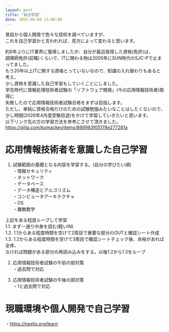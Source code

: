 ```yaml
---
layout: post
title: "自己学習"
date: 2025-08-09 13:00:00
---
```


普段から個人開発で色々な技術を調べていますが、  
これを自己学習かと言われれば、見方によって変わると思います。

約6年ぶりにIT業界に復帰しましたが、自分が最近取得した資格(免許)は、  
調理師免許(前職)くらいで、ITに関わる物は2005年にSUN時代のSJC-Pで止まってました。  
もう20年以上ITに関する資格とっていないなので、知識の入れ替わりもあると考え、  
少し資格を意識した自己学習もしていくことにしました。  
学生時代に情報処理技術者試験の「ソフトウェア開発」(今の応用情報技術者)取得に  
失敗したので応用情報技術者試験合格をまずは目指します。  
ただし、単純に資格合格だけのための試験勉強みたいなことはしたくないので、  
少し時間(2026年4月度受験目途)をかけて学習していきたいと思います。  
以下リンク先の方の学習方法を参考にさせて頂きました。  
https://qiita.com/kumackey/items/869983f05178e277281a


# 応用情報技術者を意識した自己学習  
1. 試験範囲の基礎となる内容を学習する。(自分の学びたい順)  
・情報セキュリティ  
・ネットワーク  
・データベース  
・データ構造とアルゴリズム  
・コンピュータアーキテクチャ  
・OS  
・離散数学

上記をある程度ループして学習  
1.1. まず一通り中身を読む(軽いIN)  
1.2. 1.1からある程度時間を空けて2周目で重要な部分のOUTと確認シート作成  
1.3. 1.2からある程度時間を空けて3周目で確認シートチェック後、余裕があれば全体、  
なければ問題がある部分の再読み込みをする。以後1.2から1.3をループ

2. 応用情報技術者試験の午前の部対策  
・過去問で対応

3. 応用情報技術者試験の午後の部対策  
・1と過去問で対応

# 現職環境や個人開発で自己学習
・https://nextjs.org/learn
